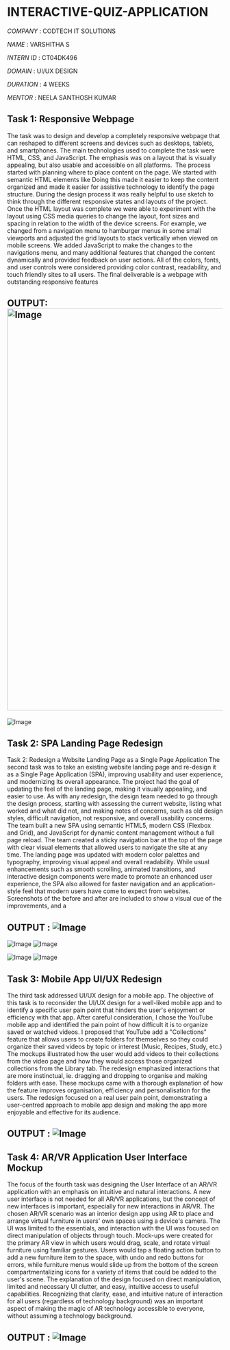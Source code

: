 # INTERACTIVE-QUIZ-APPLICATION

*COMPANY* : CODTECH IT SOLUTIONS

*NAME* : VARSHITHA S

*INTERN ID* : CT04DK496

*DOMAIN* : UI/UX DESIGN

*DURATION* : 4 WEEKS

*MENTOR* : NEELA SANTHOSH KUMAR

## Task 1: Responsive Webpage
The task was to design and develop a completely responsive webpage that can reshaped to different screens and devices such as desktops, tablets, and smartphones. The main technologies used to complete the task were HTML, CSS, and JavaScript. The emphasis was on a layout that is visually appealing, but also usable and accessible on all platforms. 
The process started with planning where to place content on the page. We started with semantic HTML elements like  Doing this made it easier to keep the content organized and made it easier for assistive technology to identify the page structure. During the design process it was really helpful to use sketch to think through the different responsive states and layouts of the project. Once the HTML layout was complete we were able to experiment with the layout using CSS media queries to change the layout, font sizes and spacing in relation to the width of the device screens. For example, we changed from a navigation menu to hamburger menus in some small viewports and adjusted the grid layouts to stack vertically when viewed on mobile screens.
We added JavaScript to make the changes to the navigations menu, and many additional features that changed the content dynamically and provided feedback on user actions. All of the colors, fonts, and user controls were considered providing color contrast, readability, and touch friendly sites to all users. The final deliverable is a webpage with outstanding responsive features
## OUTPUT: <img width="936" alt="Image" src="https://github.com/user-attachments/assets/fe3f32c4-7e53-4524-a16c-d7be4122390e" />
![Image](https://github.com/user-attachments/assets/29289709-e5cd-4a10-8a14-551cc08a6ee5) 

## Task 2: SPA Landing Page Redesign
Task 2: Redesign a Website Landing Page as a Single Page Application 
The second task was to take an existing website landing page and re-design it as a Single Page Application (SPA), improving usability and user experience, and modernizing its overall appearance. The project had the goal of updating the feel of the landing page, making it visually appealing, and easier to use. As with any redesign, the design team needed to go through the design process, starting with assessing the current website, listing what worked and what did not, and making notes of concerns, such as old design styles, difficult navigation, not responsive, and overall usability concerns. 
The team built a new SPA using semantic HTML5, modern CSS (Flexbox and Grid), and JavaScript for dynamic content management without a full page reload. The team created a sticky navigation bar at the top of the page with clear visual elements that allowed users to navigate the site at any time. The landing page was updated with modern color palettes and typography, improving visual appeal and overall readability. 
While usual enhancements such as smooth scrolling, animated transitions, and interactive design components were made to promote an enhanced user experience, the SPA also allowed for faster navigation and an application-style feel that modern users have come to expect from websites. Screenshots of the before and after are included to show a visual cue of the improvements, and a 
## OUTPUT : ![Image](https://github.com/user-attachments/assets/03a5918d-3dd7-4207-80a5-eda69b8e32d1)
![Image](https://github.com/user-attachments/assets/5fca3274-74ec-4233-abb1-cf492cd1db27)
![Image](https://github.com/user-attachments/assets/3e16b270-6acf-4d97-8515-4a66bda15ffa)

![Image](https://github.com/user-attachments/assets/2adc2b31-0650-40f2-849c-97acec79a309)
![Image](https://github.com/user-attachments/assets/0dc8fc29-3fde-4960-8ef4-6b83f293bb30)

## Task 3: Mobile App UI/UX Redesign
The third task addressed UI/UX design for a mobile app. The objective of this task is to reconsider the UI/UX design for a well-liked mobile app and to identify a specific user pain point that hinders the user's enjoyment or efficiency with that app. After careful consideration, I chose the YouTube mobile app and identified the pain point of how difficult it is to organize saved or watched videos.
I proposed that YouTube add a "Collections" feature that allows users to create folders for themselves so they could organize their saved videos by topic or interest (Music, Recipes, Study, etc.) The mockups illustrated how the user would add videos to their collections from the video page and how they would access those organized collections from the Library tab. The redesign emphasized interactions that are more instinctual, ie. dragging and dropping to organise and making folders with ease.
These mockups came with a thorough explanation of how the feature improves organisation, efficiency and personalisation for the users. The redesign focused on a real user pain point, demonstrating a user-centred approach to mobile app design and making the app more enjoyable and effective for its audience.
## OUTPUT : ![Image](https://github.com/user-attachments/assets/5c2b36b2-9949-4cd1-a8c8-d6b56cb085b6)

## Task 4: AR/VR Application User Interface Mockup
The focus of the fourth task was designing the User Interface of an AR/VR application with an emphasis on intuitive and natural interactions. A new user interface is not needed for all AR/VR applications, but the concept of new interfaces is important, especially for new interactions in AR/VR. The chosen AR/VR scenario was an interior design app using AR to place and arrange virtual furniture in users' own spaces using a device's camera. The UI was limited to the essentials, and interaction with the UI was focused on direct manipulation of objects through touch. 
Mock-ups were created for the primary AR view in which users would drag, scale, and rotate virtual furniture using familiar gestures. Users would tap a floating action button to add a new furniture item to the space, with undo and redo buttons for errors, while furniture menus would slide up from the bottom of the screen compartmentalizing icons for a variety of items that could be added to the user's scene.
The explanation of the design focused on direct manipulation, limited and necessary UI clutter, and easy, intuitive access to useful capabilities. Recognizing that clarity, ease, and intuitive nature of interaction for all users (regardless of technology background) was an important aspect of making the magic of AR technology accessible to everyone, without assuming a technology background.
## OUTPUT : ![Image](https://github.com/user-attachments/assets/5c36ee24-1a73-4ea6-82e0-dbc8548a91b6)
